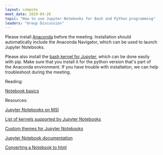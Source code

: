 ```yaml
---
layout: compute
meet_date: 2019-04-26
topic: "How to use Jupyter Notebooks for Bash and Python programming"
leaders: "Group Discussion"
---
```


Please install [Anaconda](https://docs.anaconda.com/anaconda/install/) before the meeting. Installation should automatically include the Anaconda Navigator, which can be used to launch Jupyter Notebooks.

Please also install the [bash kernel for Jupyter](https://github.com/takluyver/bash_kernel), which can be done easily with pip. Make sure that you install it for the python version that's part of the Anaconda environment. If you have trouble with installation, we can help troubleshoot during the meeting.

Reading:

[Notebook basics](https://nbviewer.jupyter.org/github/ipython/ipython/blob/3.x/examples/Notebook/Notebook%20Basics.ipynb)

Resources:

[Jupyter Notebooks on MSI](https://www.msi.umn.edu/support/faq/how-do-i-get-started-jupyter-notebooks)

[List of kernels supported by Jupyter Notebooks](https://github.com/jupyter/jupyter/wiki/Jupyter-kernels)

[Custom themes for Jupyter Notebooks](https://github.com/dunovank/jupyter-themes)

[Jupyter Notebook documentation](https://nbviewer.jupyter.org/github/ipython/ipython/blob/3.x/examples/Notebook/Index.ipynb)

[Converting a Notebook to html](https://nbviewer.jupyter.org/github/ipython/ipython/blob/3.x/examples/Notebook/Converting%20Notebooks%20With%20nbconvert.ipynb)


